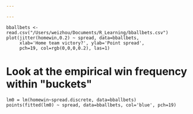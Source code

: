```yaml
---

---
```


```{r setwd("/Users/weizhou/Documents/R_Learning")}
bballbets <- read.csv("/Users/weizhou/Documents/R_Learning/bballbets.csv")
plot(jitter(homewin,0.2) ~ spread, data=bballbets,
     xlab='Home team victory?', ylab='Point spread',
     pch=19, col=rgb(0,0,0,0.2), las=1)
```


# Look at the empirical win frequency within "buckets"

```spread.discrete = cut(bballbets$spread, breaks=seq(-35,45,by=10))
lm0 = lm(homewin~spread.discrete, data=bballbets)
points(fitted(lm0) ~ spread, data=bballbets, col='blue', pch=19)
```
